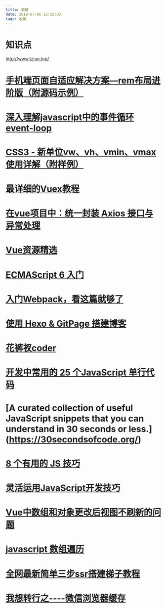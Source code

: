 ```yaml
---
title: 收藏
date: 2019-07-06 22:55:03
tags: 收藏
---
```


# 知识点

http://www.tzjun.top/

# [手机端页面自适应解决方案—rem布局进阶版（附源码示例）](https://www.jianshu.com/p/985d26b40199)

# [深入理解javascript中的事件循环event-loop](https://www.cnblogs.com/xiaohuochai/p/8527618.html)

# [CSS3 - 新单位vw、vh、vmin、vmax使用详解（附样例）](http://www.hangge.com/blog/cache/detail_1715.html)

# [最详细的Vuex教程](https://blog.csdn.net/h5_queenstyle12/article/details/75386359)

<!--more-->

# [在vue项目中：统一封装 Axios 接口与异常处理](https://blog.csdn.net/qq_40128367/article/details/82735310)

# [Vue资源精选](http://vue.awesometiny.com/)

# [ECMAScript 6 入门](http://es6.ruanyifeng.com/#docs/let)


# [入门Webpack，看这篇就够了](https://www.jianshu.com/p/42e11515c10f)



# [使用 Hexo & GitPage 搭建博客](https://www.yuque.com/skyrin/coding/tm8yf5)



# [花裤衩coder](https://www.jianshu.com/u/7cd975786ccd)


# [开发中常用的 25 个JavaScript 单行代码](https://juejin.im/post/5d01bd04f265da1b7a4b6e03)


# [A curated collection of useful JavaScript snippets that you can understand in 30 seconds or less.] (https://30secondsofcode.org/)


# [8 个有用的 JS 技巧](https://juejin.im/post/5d1a9d195188251c03259348#heading-7)

# [灵活运用JavaScript开发技巧](https://juejin.im/post/5cc7afdde51d456e671c7e48#heading-8)



# [Vue中数组和对象更改后视图不刷新的问题](https://blog.csdn.net/zifeiyu130/article/details/78950244)


# [javascript 数组遍历](https://www.cnblogs.com/yizhilin/p/7344675.html)


# [全网最新简单三步ssr搭建梯子教程](http://www.frogjun.com/fq-a/)


# [我想转行之----微信浏览器缓存](https://www.jianshu.com/p/cce9511c0914)
